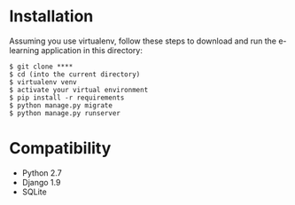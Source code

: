 # Installation
Assuming you use virtualenv, follow these steps to download and run the
e-learning application in this directory:

    $ git clone ****
    $ cd (into the current directory)
    $ virtualenv venv
    $ activate your virtual environment
    $ pip install -r requirements
    $ python manage.py migrate
    $ python manage.py runserver

# Compatibility
* Python 2.7
* Django 1.9
* SQLite
